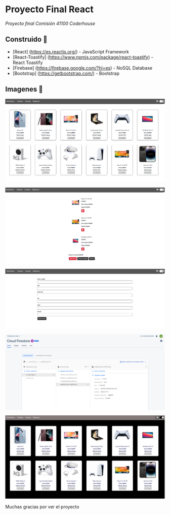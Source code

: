 #  Proyecto Final React 
_Proyecto final Comisión 41100 Coderhouse_

## Construido 👷
* [React] (https://es.reactjs.org/) - JavaScript Framework
* [React-Toastify] (https://www.npmjs.com/package/react-toastify) - React Toastify
* [Firebase] (https://firebase.google.com/?hl=es) - NoSQL Database
* [Bootstrap] (https://getbootstrap.com/) - Bootstrap

## Imagenes 📸

![alt Text](https://github.com/Agustinguido/TiendaReact/blob/master/doc/Inicio.PNG)

![alt Text](https://github.com/Agustinguido/TiendaReact/blob/master/doc/Carrito.PNG)

![alt Text](https://github.com/Agustinguido/TiendaReact/blob/master/doc/Check%20out.PNG)


![alt Text](https://github.com/Agustinguido/TiendaReact/blob/master/doc/CompraenBDD.PNG)

![alt Text](https://github.com/Agustinguido/TiendaReact/blob/master/doc/Dark%20Mode.PNG)

Muchas gracias por ver el proyecto


